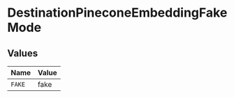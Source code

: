 # DestinationPineconeEmbeddingFakeMode


## Values

| Name   | Value  |
| ------ | ------ |
| `FAKE` | fake   |